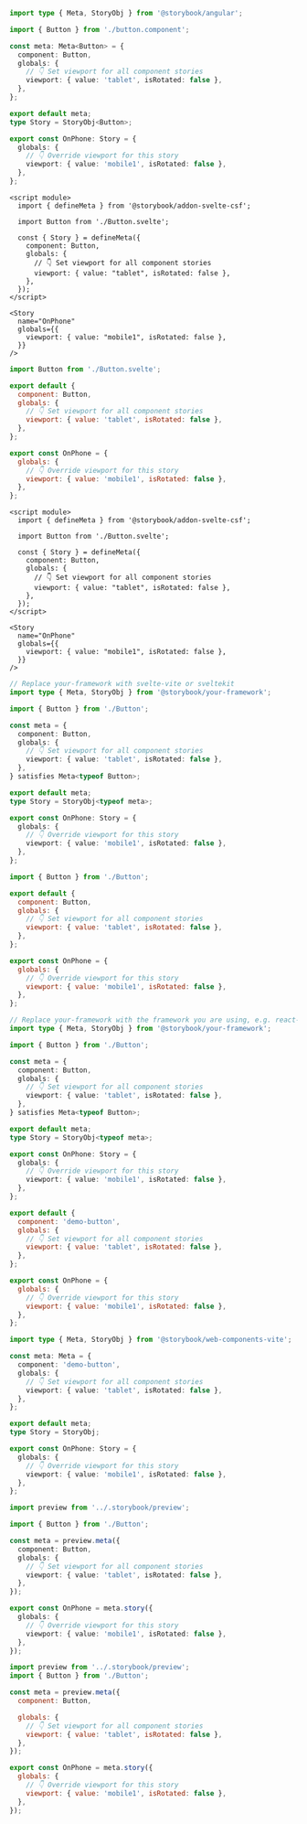 ```ts filename="Button.stories.ts" renderer="angular" language="ts"
import type { Meta, StoryObj } from '@storybook/angular';

import { Button } from './button.component';

const meta: Meta<Button> = {
  component: Button,
  globals: {
    // 👇 Set viewport for all component stories
    viewport: { value: 'tablet', isRotated: false },
  },
};

export default meta;
type Story = StoryObj<Button>;

export const OnPhone: Story = {
  globals: {
    // 👇 Override viewport for this story
    viewport: { value: 'mobile1', isRotated: false },
  },
};
```

```svelte filename="Button.stories.svelte" renderer="svelte" language="js" tabTitle="Svelte CSF"
<script module>
  import { defineMeta } from '@storybook/addon-svelte-csf';

  import Button from './Button.svelte';

  const { Story } = defineMeta({
    component: Button,
    globals: {
      // 👇 Set viewport for all component stories
      viewport: { value: "tablet", isRotated: false },
    },
  });
</script>

<Story
  name="OnPhone"
  globals={{
    viewport: { value: "mobile1", isRotated: false },
  }}
/>
```

```js filename="Button.stories.js" renderer="svelte" language="js" tabTitle="CSF"
import Button from './Button.svelte';

export default {
  component: Button,
  globals: {
    // 👇 Set viewport for all component stories
    viewport: { value: 'tablet', isRotated: false },
  },
};

export const OnPhone = {
  globals: {
    // 👇 Override viewport for this story
    viewport: { value: 'mobile1', isRotated: false },
  },
};
```

```svelte filename="Button.stories.svelte" renderer="svelte" language="ts" tabTitle="Svelte CSF"
<script module>
  import { defineMeta } from '@storybook/addon-svelte-csf';

  import Button from './Button.svelte';

  const { Story } = defineMeta({
    component: Button,
    globals: {
      // 👇 Set viewport for all component stories
      viewport: { value: "tablet", isRotated: false },
    },
  });
</script>

<Story
  name="OnPhone"
  globals={{
    viewport: { value: "mobile1", isRotated: false },
  }}
/>
```

```ts filename="Button.stories.ts" renderer="svelte" language="ts" tabTitle="CSF"
// Replace your-framework with svelte-vite or sveltekit
import type { Meta, StoryObj } from '@storybook/your-framework';

import { Button } from './Button';

const meta = {
  component: Button,
  globals: {
    // 👇 Set viewport for all component stories
    viewport: { value: 'tablet', isRotated: false },
  },
} satisfies Meta<typeof Button>;

export default meta;
type Story = StoryObj<typeof meta>;

export const OnPhone: Story = {
  globals: {
    // 👇 Override viewport for this story
    viewport: { value: 'mobile1', isRotated: false },
  },
};
```

```js filename="Button.stories.js|jsx" renderer="common" language="js" tabTitle="CSF 3"
import { Button } from './Button';

export default {
  component: Button,
  globals: {
    // 👇 Set viewport for all component stories
    viewport: { value: 'tablet', isRotated: false },
  },
};

export const OnPhone = {
  globals: {
    // 👇 Override viewport for this story
    viewport: { value: 'mobile1', isRotated: false },
  },
};
```

```ts filename="Button.stories.ts|tsx" renderer="common" language="ts" tabTitle="CSF 3"
// Replace your-framework with the framework you are using, e.g. react-vite, nextjs, vue3-vite, etc.
import type { Meta, StoryObj } from '@storybook/your-framework';

import { Button } from './Button';

const meta = {
  component: Button,
  globals: {
    // 👇 Set viewport for all component stories
    viewport: { value: 'tablet', isRotated: false },
  },
} satisfies Meta<typeof Button>;

export default meta;
type Story = StoryObj<typeof meta>;

export const OnPhone: Story = {
  globals: {
    // 👇 Override viewport for this story
    viewport: { value: 'mobile1', isRotated: false },
  },
};
```

```js filename="Button.stories.js" renderer="web-components" language="js"
export default {
  component: 'demo-button',
  globals: {
    // 👇 Set viewport for all component stories
    viewport: { value: 'tablet', isRotated: false },
  },
};

export const OnPhone = {
  globals: {
    // 👇 Override viewport for this story
    viewport: { value: 'mobile1', isRotated: false },
  },
};
```

```ts filename="Button.stories.ts" renderer="web-components" language="ts"
import type { Meta, StoryObj } from '@storybook/web-components-vite';

const meta: Meta = {
  component: 'demo-button',
  globals: {
    // 👇 Set viewport for all component stories
    viewport: { value: 'tablet', isRotated: false },
  },
};

export default meta;
type Story = StoryObj;

export const OnPhone: Story = {
  globals: {
    // 👇 Override viewport for this story
    viewport: { value: 'mobile1', isRotated: false },
  },
};
```

```ts filename="Button.stories.ts|tsx" renderer="react" language="ts" tabTitle="CSF Next 🧪"
import preview from '../.storybook/preview';

import { Button } from './Button';

const meta = preview.meta({
  component: Button,
  globals: {
    // 👇 Set viewport for all component stories
    viewport: { value: 'tablet', isRotated: false },
  },
});

export const OnPhone = meta.story({
  globals: {
    // 👇 Override viewport for this story
    viewport: { value: 'mobile1', isRotated: false },
  },
});
```

<!-- JS snippets still needed while providing both CSF 3 & Next -->

```js filename="Button.stories.js|jsx" renderer="react" language="js" tabTitle="CSF Next 🧪"
import preview from '../.storybook/preview';
import { Button } from './Button';

const meta = preview.meta({
  component: Button,

  globals: {
    // 👇 Set viewport for all component stories
    viewport: { value: 'tablet', isRotated: false },
  },
});

export const OnPhone = meta.story({
  globals: {
    // 👇 Override viewport for this story
    viewport: { value: 'mobile1', isRotated: false },
  },
});
```
